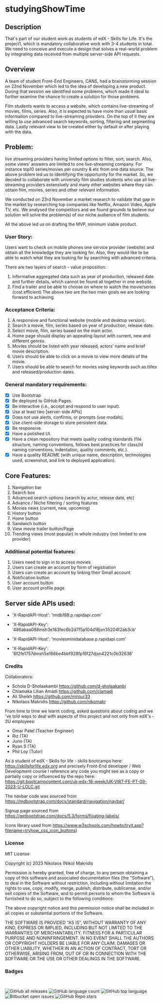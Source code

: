 # studyingShowTime

## Description

That's part of our student work as students of edX - Skills for Life. It's the project1, which is mandatory collaborative work with 3-4 students in total. We need to conceive and execute a design that solves a real-world problem by integrating data received from multiple server-side API requests.

## Overview

A team of student Front-End Engineers, CANS, had a brainstorming session on 22nd November which led to the idea of developing a new product. During that session we identified some problems, which made it ideal to further examine the chance to create a solution for those problems. 

Film students wants to access a website, which contains live-streaming of movies, films, series. Also, it is expected to have more than usual basic information compared to live-streaming providers. On the top of it they are willing to use advanced search keywords, sorting, filtering and segmenting data. Lastly relevant view to be created either by default or after playing with the data.

## Problem: 

live streaming providers having limited options to filter, sort, search. Also, some views’ answers are limited to one live-streaming company. For instance top10 series/movies per country & etc from one data source. The above problem led us to identifying the opportunity for the market. So, we decided to collaborate with university film studies students who use all live-streaming providers extensively and many other websites where they can obtain film, movies, series and other relevant information.

We conducted on 23rd November a market research to validate that gap in the market by researching top companies like Netflix, Amazon Video, Apple TV, etc. We analysed the competitors and we found grounds to believe our solution will solve the problem(s) of our niche audience of film students.

All the above led us on drafting the MVP, minimum viable product.

### User Story: 

Users want to check on mobile phones one service provider (website) and obtain all the knowledge they are looking for. Also, they would like to be able to watch what they are looking for by searching with advanced criteria.

There are two layers of search - value proposition:
1) Informative aggregated data such as year of production, released date and further details, which cannot be found all together in one website.
2) Find a trailer and be able to choose on where to watch the movie/series (cost efficient)
The above two are the two main goals we are looking forward to achieving.

### Acceptance Criteria: 

1) A responsive and functional website (mobile and desktop version).
2) Search a movie, film, series based on year of production, release date.
3) Select movie, film, series based on the main actor.
4) Home page should display an appealing layout with current, new and different genres.
5) Movies should be listed with year released, actors’ name and brief movie description.
6) Users should be able to click on a movie to view more details of the movie.
7) Users should be able to search for movies using keywords such as titles and released/production dates.

### General mandatory requirements:

- [x] Use Bootstrap
- [x] Be deployed to GitHub Pages.
- [x] Be interactive (i.e., accept and respond to user input).
- [x] Use at least two [server-side APIs]
- [x] Does not use alerts, confirms, or prompts (use modals).
- [x] Use client-side storage to store persistent data.
- [x] Be responsive.
- [x] Have a polished UI.
- [x] Have a clean repository that meets quality coding standards (file structure, naming conventions, follows best practices for class/id naming conventions, indentation, quality comments, etc.).
- [x] Have a quality README (with unique name, description, technologies used, screenshot, and link to deployed application).

## Core Features:

1) Navigation bar 
2) Search box 
3) Advanced search options (search by actor, release date, etc)
4) Advance / Niche filtering / sorting features 
5) Movies news (current, new, upcoming)
6) History button
7) Home button
8) Sandwich button
9) View movie trailer button/Page
10) Trending views (most popular) in whole industry (not limited to one provider)

### Additional potential features:

1) Users need to sign in to access movies
2) Users can create an account by form of registration 
3) Users can create an account by linking their Gmail account
4) Notification button
5) User account button
6) User account profile page

## Server side APIs used:

* 'X-RapidAPI-Host': 'imdb188.p.rapidapi.com'
* 'X-RapidAPI-Key': '486abaa088msh3e163fec6b2d7f5p104d18jsn35204f2ab3cb'
            
* 'X-RapidAPI-Host': 'moviesminidatabase.p.rapidapi.com'
* 'X-RapidAPI-Key': '6f2fe1757dmsh5e166be4bbf928fp16f27djsn4221c0b32636'


### Credits

Collaborators:
- Schola D-Sholaakambi https://github.com/d-sholaakanbi
- Chiamaka Lilian Amadi https://github.com/clamadi
- Ali Sheikh https://github.com/mirpur33
- Nikolaos Makridis https://github.com/nikomakr

From time to time we learnt coding, asked questions about coding and we 've told ways to deal with aspects of this project and not only from edX's - 2U employees:
* Omar Patel (Teacher Engineer)
* Riz (TA)
* Juno (TA)
* Ryan S (TA)
* Phil Loy (Tutor)

As a student of edX - Skills for life - skills bootcamps here: https://skillsforlife.edx.org and precisely Front-End developer / Web Development course I reference any code you might see as a copy or partially copy or influenced by the repo here: https://git.bootcampcontent.com/uk-edx-16-week/UK-VIRT-FE-PT-09-2023-U-LOLC.git

The navbar code was sourced from https://mdbootstrap.com/docs/standard/navigation/navbar/

Signup page sourced from https://getbootstrap.com/docs/5.3/forms/floating-labels/

Icons library used from https://www.w3schools.com/howto/tryit.asp?filename=tryhow_css_icon_buttons)

### License

MIT License

Copyright (c) 2023 Nikolaos (Niko) Makridis

Permission is hereby granted, free of charge, to any person obtaining a copy
of this software and associated documentation files (the "Software"), to deal
in the Software without restriction, including without limitation the rights
to use, copy, modify, merge, publish, distribute, sublicense, and/or sell
copies of the Software, and to permit persons to whom the Software is
furnished to do so, subject to the following conditions:

The above copyright notice and this permission notice shall be included in all
copies or substantial portions of the Software.

THE SOFTWARE IS PROVIDED "AS IS", WITHOUT WARRANTY OF ANY KIND, EXPRESS OR
IMPLIED, INCLUDING BUT NOT LIMITED TO THE WARRANTIES OF MERCHANTABILITY,
FITNESS FOR A PARTICULAR PURPOSE AND NONINFRINGEMENT. IN NO EVENT SHALL THE
AUTHORS OR COPYRIGHT HOLDERS BE LIABLE FOR ANY CLAIM, DAMAGES OR OTHER
LIABILITY, WHETHER IN AN ACTION OF CONTRACT, TORT OR OTHERWISE, ARISING FROM,
OUT OF OR IN CONNECTION WITH THE SOFTWARE OR THE USE OR OTHER DEALINGS IN THE
SOFTWARE.

### Badges

<br>

![GitHub all releases](https://img.shields.io/github/downloads/nikomakr/studyingShowTime/total)
![GitHub language count](https://img.shields.io/github/languages/count/nikomakr/studyingShowTime)
![GitHub top language](https://img.shields.io/github/languages/top/nikomakr/studyingShowTime?color=yellow)
![Bitbucket open issues](https://img.shields.io/bitbucket/issues/nikomakr/studyingShowTime)
![GitHub Repo stars](https://img.shields.io/github/stars/nikomakr/studyingShowTime?style=social)

<br>
